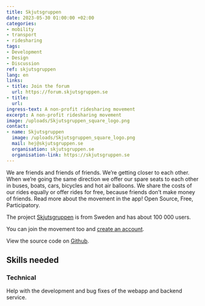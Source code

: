 ```yaml
---
title: Skjutsgruppen
date: 2023-05-30 01:00:00 +02:00
categories:
- mobility
- transport
- ridesharing
tags:
- Development
- Design
- Discussion
ref: skjutsgruppen
lang: en
links:
- title: Join the forum
  url: https://forum.skjutsgruppen.se
- title:
  url:
ingress-text: A non-profit ridesharing movement
excerpt: A non-profit ridesharing movement
image: /uploads/Skjutsgruppen_square_logo.png
contact:
- name: Skjutsgruppen
  image: /uploads/Skjutsgruppen_square_logo.png
  mail: hej@skjutsgruppen.se
  organisation: skjutsgruppen.se
  organisation-link: https://skjutsgruppen.se
---
```

We are friends and friends of friends. We’re getting closer to each other. When we’re going the same direction we offer our spare seats to each other in buses, boats, cars, bicycles and hot air balloons. We share the costs of our rides equally or offer rides for free, because friends don’t make money of friends. Read more about the movement in the app! Open Source, Free, Participatory.

The project [Skjutsgruppen](https://skjutsgruppen.se) is from Sweden and has about 100 000 users.

You can join the movement too and [create an account](https://resor.skjutsgruppen.se/bli-medlem).

View the source code on [Github](https://github.com/skjutsgruppen).

## Skills needed

### Technical

Help with the development and bug fixes of the webapp and backend service.
